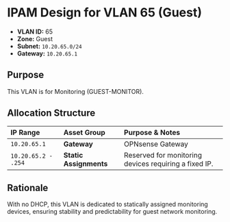 # IPAM Design for VLAN 65 (Guest)

- **VLAN ID:** 65
- **Zone:** Guest
- **Subnet:** `10.20.65.0/24`
- **Gateway:** `10.20.65.1`

## Purpose

This VLAN is for Monitoring (GUEST-MONITOR).

## Allocation Structure

| IP Range | Asset Group | Purpose & Notes |
| :--- | :--- | :--- |
| `10.20.65.1` | **Gateway** | OPNsense Gateway |
| `10.20.65.2 - .254` | **Static Assignments** | Reserved for monitoring devices requiring a fixed IP. |

## Rationale

With no DHCP, this VLAN is dedicated to statically assigned monitoring devices, ensuring stability and predictability for guest network monitoring.

